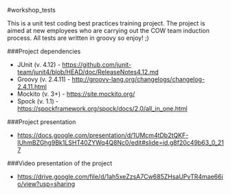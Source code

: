 #workshop_tests

This is a unit test coding best practices training project. The project is aimed at new employees who are carrying out the COW team induction process. All tests are written in groovy so enjoy! ;)

###Project dependencies 

- JUnit (v. 4.12) - https://github.com/junit-team/junit4/blob/HEAD/doc/ReleaseNotes4.12.md
- Groovy (v. 2.4.11) - http://groovy-lang.org/changelogs/changelog-2.4.11.html
- Mockito (v. 3+) - https://site.mockito.org/
- Spock (v. 1.1) - https://spockframework.org/spock/docs/2.0/all_in_one.html

###Project presentation

- https://docs.google.com/presentation/d/1UMcm4tDb2tQKF-lUhmBZGhg9Bk1LSHT40ZYWq4Q8Nc0/edit#slide=id.g8f20c49b63_0_217

###Video presentation of the project

- https://drive.google.com/file/d/1ah5xeZzsA7Cw685ZHsaUPvTR4mae66io/view?usp=sharing